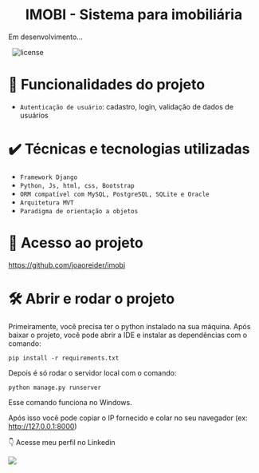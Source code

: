 <h1 align="center"> IMOBI - Sistema para imobiliária </h1>

<p style='text-align: justify;'> 
Em desenvolvimento...
</p>


&nbsp;
![license](https://img.shields.io/badge/license-MIT-green)

# :hammer: Funcionalidades do projeto


- `Autenticação de usuário`: cadastro, login, validação de dados de usuários
&nbsp;




# ✔️ Técnicas e tecnologias utilizadas




- ``Framework Django``
- ``Python, Js, html, css, Bootstrap``
- ``ORM compatível com MySQL, PostgreSQL, SQLite e Oracle``
- ``Arquitetura MVT``
- ``Paradigma de orientação a objetos``



# 📁 Acesso ao projeto

https://github.com/joaoreider/imobi

# 🛠️ Abrir e rodar o projeto

Primeiramente, você precisa ter o python instalado na sua máquina.
Após baixar o projeto, você pode abrir a IDE e instalar as dependências com o comando: 
```
pip install -r requirements.txt  
```
Depois é só rodar o servidor local com o comando:
```
python manage.py runserver
```
Esse comando funciona no Windows.

Após isso você pode copiar o IP fornecido e colar no seu navegador (ex: http://127.0.0.1:8000)


:point_down: Acesse meu perfil no Linkedin 
<div> 
 <a href="https://www.linkedin.com/in/jo%C3%A3o-paulo-2345b3170/" target="_blank"><img src="https://img.shields.io/badge/LinkedIn-0077B5?style=for-the-badge&logo=linkedin&logoColor=white"></a>

</div>